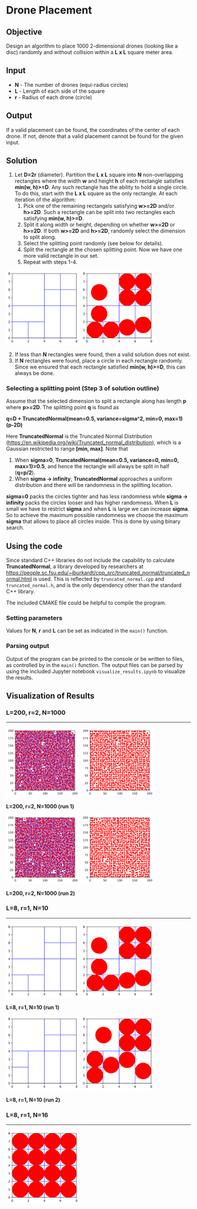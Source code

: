 # Drone Placement

## Objective

Design an algorithm to place 1000 2-dimensional drones (looking like a disc) randomly and without collision within a **L x L** square meter area.

## Input
- **N** - The number of drones (equi-radius circles)
- **L** - Length of each side of the square
- **r** - Radius of each drone (circle)

## Output

If a valid placement can be found, the coordinates of the center of each drone.  If not, denote that a valid placement cannot be found for the given input.

## Solution

1. Let **D=2r** (diameter). Partition the **L x L** square into **N** non-overlapping rectangles where the width **w** and height **h** of each rectangle satisfies **min(w, h)>=D**. Any such rectangle has the ability to hold a single circle. To do this, start with the **L x L** square as the only rectangle. At each iteration of the algorithm:
	1. Pick one of the remaining rectangels satisfying **w>=2D** and/or **h>=2D**. Such a rectangle can be split into two rectangles each satisfying **min(w, h)>=D**.
	1. Split it along width or height, depending on whether **w>=2D** or **h>=2D**. If both **w>=2D** and **h>=2D**, randomly select the dimension to split along.
	1. Select the splitting point randomly (see below for details).
	1. Split the rectangle at the chosen splitting point. Now we have one more valid rectangle in our set.
	1. Repeat with steps 1-4.
	
<img src="https://github.com/samurdhilbk/Drone-Placement/raw/master/plots/grid_only.png" width="200"> <img src="https://github.com/samurdhilbk/Drone-Placement/raw/master/plots/grid_plus_circles.png" width="200">

2. If less than **N** rectangles were found, then a valid solution does not exist.
3. If **N** rectangles were found, place a circle in each rectangle randomly. Since we ensured that each rectangle satisfied **min(w, h)>=D**, this can always be done.

### Selecting a splitting point (Step 3 of solution outline)

Assume that the selected dimension to split a rectangle along has length **p** where **p>=2D**. The splitting point **q** is found as

**q=D + TruncatedNormal(mean=0.5, variance=sigma^2, min=0, max=1) (p-2D)**

Here **TruncatedNormal** is the Truncated Normal Distribution (https://en.wikipedia.org/wiki/Truncated_normal_distribution), which is a Gaussian restricted to range **[min, max]**. Note that

1. When **sigma=0**, **TruncatedNormal(mean=0.5, variance=0, min=0, max=1)=0.5**, and hence the rectangle will always be split in half (**q=p/2**).
2. When **sigma -> infinity**, **TruncatedNormal** approaches a uniform distribution and there will be randomness in the splitting location.

**sigma=0** packs the circles tighter and has less randomness while **sigma -> infinity** packs the circles looser and has higher randomness. When **L** is small we have to restrict **sigma** and when **L** is large we can increase **sigma**. So to achieve the maximum possible randomness we choose the maximum **sigma** that allows to place all circles inside. This is done by using binary search.

## Using the code

Since standard C++ libraries do not include the capability to calculate **TruncatedNormal**, a library developed by researchers at https://people.sc.fsu.edu/~jburkardt/cpp_src/truncated_normal/truncated_normal.html is used. This is reflected by `truncated_normal.cpp` and `truncated_normal.h`, and is the only dependency other than the standard  C++ library.

The included CMAKE file could be helpful to compile the program.

### Setting parameters

Values for **N**,  **r** and **L** can be set as indicated in the `main()` function. 

### Parsing output

Output of the program can be printed to the console or be written to files, as controlled by in the `main()` function. The output files can be parsed by using the included Jupyter notebook `visualize_results.ipynb` to visualize the results.

## Visualization of Results

### **L=200, r=2, N=1000**
-------------

<img src="https://github.com/samurdhilbk/Drone-Placement/raw/master/plots/grid_plus_circles_200.png" width="200"> <img src="https://github.com/samurdhilbk/Drone-Placement/raw/master/plots/circles_only_200.png" width="200">

**L=200, r=2, N=1000 (run 1)**

<img src="https://github.com/samurdhilbk/Drone-Placement/raw/master/plots/grid_plus_circles_200_1.png" width="200"> <img src="https://github.com/samurdhilbk/Drone-Placement/raw/master/plots/circles_only_200_1.png" width="200">

**L=200, r=2, N=1000 (run 2)**

### **L=8, r=1, N=10**
-------------

<img src="https://github.com/samurdhilbk/Drone-Placement/raw/master/plots/grid_only.png" width="200"> <img src="https://github.com/samurdhilbk/Drone-Placement/raw/master/plots/grid_plus_circles.png" width="200">

**L=8, r=1, N=10 (run 1)**

<img src="https://github.com/samurdhilbk/Drone-Placement/raw/master/plots/grid_only_1.png" width="200"> <img src="https://github.com/samurdhilbk/Drone-Placement/raw/master/plots/grid_plus_circles_1.png" width="200">

**L=8, r=1, N=10 (run 2)**

### **L=8, r=1, N=16**
-------------
<img src="https://github.com/samurdhilbk/Drone-Placement/raw/master/plots/grid_and_circles_16.png" width="200">
